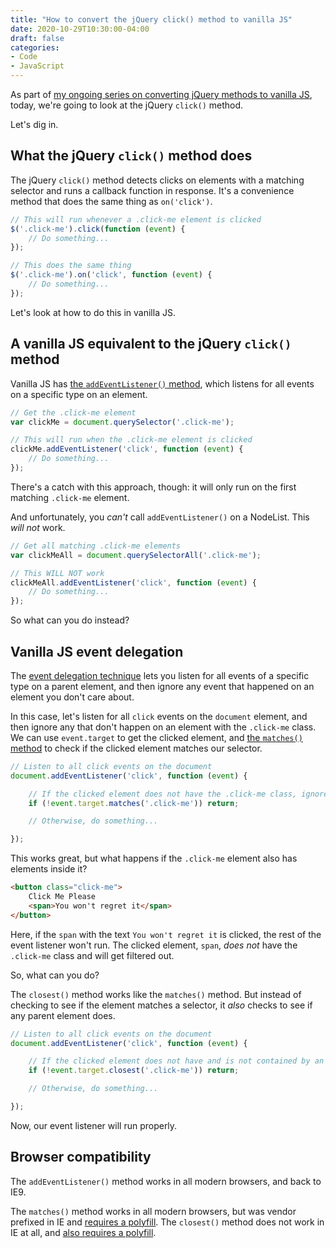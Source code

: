 ```yaml
---
title: "How to convert the jQuery click() method to vanilla JS"
date: 2020-10-29T10:30:00-04:00
draft: false
categories:
- Code
- JavaScript
---
```


As part of [my ongoing series on converting jQuery methods to vanilla JS](/series/converting-jquery-to-vanilla-js/), today, we're going to look at the jQuery `click()` method.

Let's dig in.

## What the jQuery `click()` method does

The jQuery `click()` method detects clicks on elements with a matching selector and runs a callback function in response. It's a convenience method that does the same thing as `on('click')`.

```js
// This will run whenever a .click-me element is clicked
$('.click-me').click(function (event) {
	// Do something...
});

// This does the same thing
$('.click-me').on('click', function (event) {
	// Do something...
});
```

Let's look at how to do this in vanilla JS.

## A vanilla JS equivalent to the jQuery `click()` method

Vanilla JS has [the `addEventListener()` method](https://vanillajstoolkit.com/reference/event-listeners/addeventlistener/), which listens for all events on a specific type on an element.

```js
// Get the .click-me element
var clickMe = document.querySelector('.click-me');

// This will run when the .click-me element is clicked
clickMe.addEventListener('click', function (event) {
	// Do something...
});
```

There's a catch with this approach, though: it will only run on the first matching `.click-me` element.

And unfortunately, you _can't_ call `addEventListener()` on a NodeList. This _will not_ work.

```js
// Get all matching .click-me elements
var clickMeAll = document.querySelectorAll('.click-me');

// This WILL NOT work
clickMeAll.addEventListener('click', function (event) {
	// Do something...
});
```

So what can you do instead?

## Vanilla JS event delegation

The [event delegation technique](/why-event-delegation-is-a-better-way-to-listen-for-events-in-vanilla-js/) lets you listen for all events of a specific type on a parent element, and then ignore any event that happened on an element you don't care about.

In this case, let's listen for all `click` events on the `document` element, and then ignore any that don't happen on an element with the `.click-me` class. We can use `event.target` to get the clicked element, and [the `matches()` method](https://vanillajstoolkit.com/reference/selectors/element-matches/) to check if the clicked element matches our selector.

```js
// Listen to all click events on the document
document.addEventListener('click', function (event) {

	// If the clicked element does not have the .click-me class, ignore it
	if (!event.target.matches('.click-me')) return;

	// Otherwise, do something...

});
```

This works great, but what happens if the `.click-me` element also has elements inside it?

```html
<button class="click-me">
	Click Me Please
	<span>You won't regret it</span>
</button>
```

Here, if the `span` with the text `You won't regret it` is clicked, the rest of the event listener won't run. The clicked element, `span`, _does not_ have the `.click-me` class and will get filtered out.

So, what can you do?

The `closest()` method works like the `matches()` method. But instead of checking to see if the element matches a selector, it _also_ checks to see if any parent element does.

```js
// Listen to all click events on the document
document.addEventListener('click', function (event) {

	// If the clicked element does not have and is not contained by an element with the .click-me class, ignore it
	if (!event.target.closest('.click-me')) return;

	// Otherwise, do something...

});
```

Now, our event listener will run properly.

## Browser compatibility

The `addEventListener()` method works in all modern browsers, and back to IE9.

The `matches()` method works in all modern browsers, but was vendor prefixed in IE and [requires a polyfill](https://vanillajstoolkit.com/polyfills/matches/). The `closest()` method does not work in IE at all, and [also requires a polyfill](https://vanillajstoolkit.com/polyfills/closest/).